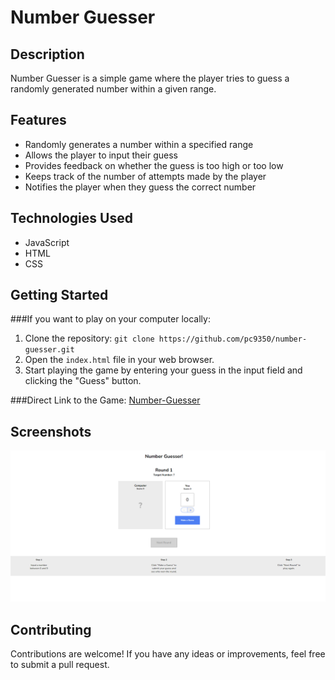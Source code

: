# Number Guesser

## Description
Number Guesser is a simple game where the player tries to guess a randomly generated number within a given range.

## Features
- Randomly generates a number within a specified range
- Allows the player to input their guess
- Provides feedback on whether the guess is too high or too low
- Keeps track of the number of attempts made by the player
- Notifies the player when they guess the correct number

## Technologies Used
- JavaScript
- HTML
- CSS

## Getting Started

###If you want to play on your computer locally:

1. Clone the repository: `git clone https://github.com/pc9350/number-guesser.git`
2. Open the `index.html` file in your web browser.
3. Start playing the game by entering your guess in the input field and clicking the "Guess" button.

###Direct Link to the Game: [Number-Guesser]('https://pc9350.github.io/Number-Guesser/')

## Screenshots
![Game screenshot](./number-guesser.png)


## Contributing
Contributions are welcome! If you have any ideas or improvements, feel free to submit a pull request.

